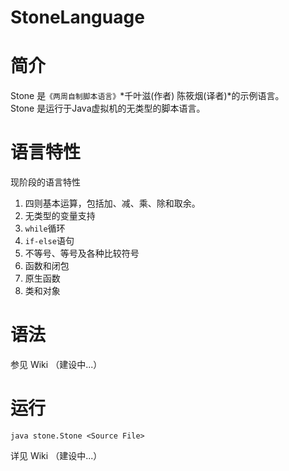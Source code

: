 StoneLanguage
=============

# 简介

Stone 是`《两周自制脚本语言》`*千叶滋(作者)  陈筱烟(译者)*的示例语言。  
Stone 是运行于Java虚拟机的无类型的脚本语言。

# 语言特性

现阶段的语言特性  

1. 四则基本运算，包括加、减、乘、除和取余。  
2. 无类型的变量支持  
3. `while`循环  
4. `if-else`语句  
5. 不等号、等号及各种比较符号  
6. 函数和闭包  
7. 原生函数  
8. 类和对象

# 语法

参见 Wiki （建设中...）  

# 运行

    java stone.Stone <Source File>

详见 Wiki （建设中...）